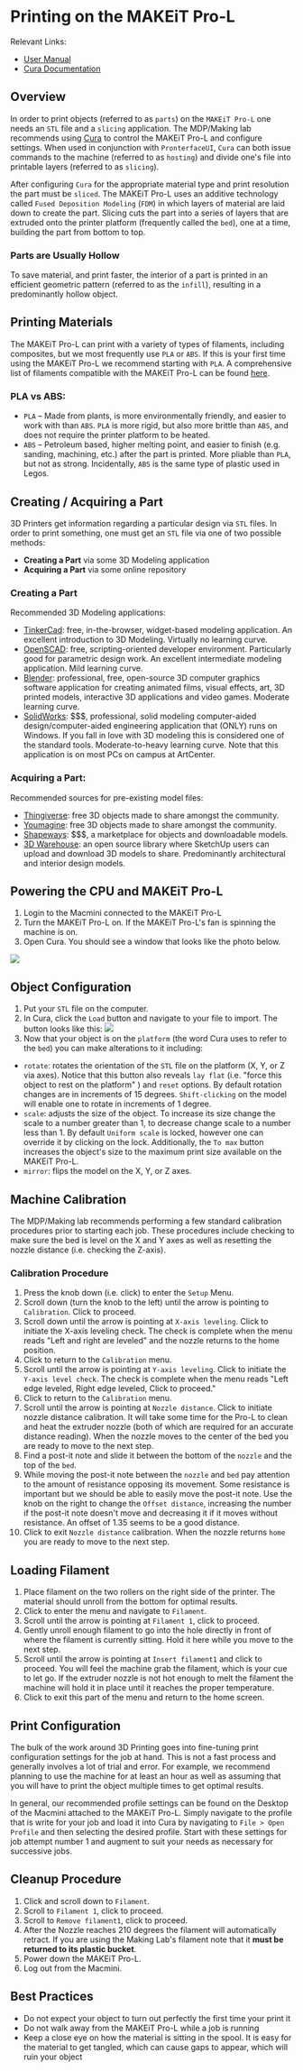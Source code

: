 # Printing on the MAKEiT Pro-L

Relevant Links:
* [User Manual](http://makeit-3d.com/manuals/safe-operation/)
* [Cura Documentation](https://ultimaker.com/en/products/cura-software)


## Overview

In order to print objects (referred to as `parts`) on the `MAKEiT Pro-L` one needs an `STL` file and a `slicing` application. The MDP/Making lab recommends using [Cura](https://ultimaker.com/en/products/cura-software) to control the MAKEiT Pro-L and configure settings. When used in conjunction with `PronterfaceUI`, `Cura` can both issue commands to the machine (referred to as `hosting`) and divide one's file into printable layers (referred to as `slicing`).

After configuring `Cura` for the appropriate material type and print resolution the part must be `sliced`. The MAKEiT Pro-L uses an additive technology called `Fused Deposition Modeling` (`FDM`) in which layers of material are laid down to create the part. Slicing cuts the part into a series of layers that are extruded onto the printer platform (frequently called the `bed`), one at a time, building the part from bottom to top.


### Parts are Usually Hollow

To save material, and print faster, the interior of a part is printed in an efficient geometric pattern (referred to as the `infill`), resulting in a predominantly hollow object.


## Printing Materials

The MAKEiT Pro-L can print with a variety of types of filaments, including composites, but we most frequently use `PLA` or `ABS`. If this is your first time using the MAKEiT Pro-L we recommend starting with `PLA`. A comprehensive list of filaments compatible with the MAKEiT Pro-L can be found [here](https://docs.google.com/document/d/1sQOWlWHHhXkFBV1JvaBUknFijHSoFLpVIfs02uuHX50/edit?usp=sharing).

### PLA vs ABS:
* `PLA` – Made from plants, is more environmentally friendly, and easier to work with than `ABS`. `PLA` is more rigid, but also more brittle than `ABS`, and does not require the printer platform to be heated.
* `ABS` – Petroleum based, higher melting point, and easier to finish (e.g. sanding, machining, etc.) after the part is printed. More pliable than `PLA`, but not as strong. Incidentally, `ABS` is the same type of plastic used in Legos.


## Creating / Acquiring a Part

3D Printers get information regarding a particular design via `STL` files. In order to print something, one must get an `STL` file via one of two possible methods:

* **Creating a Part** via some 3D Modeling application
* **Acquiring a Part** via some online repository


### Creating a Part

Recommended 3D Modeling applications:
* [TinkerCad](https://www.tinkercad.com/): free, in-the-browser, widget-based modeling application. An excellent introduction to 3D Modeling. Virtually no learning curve.
* [OpenSCAD](http://www.openscad.org/): free, scripting-oriented developer environment. Particularly good for parametric design work. An excellent intermediate modeling application. Mild learning curve.
* [Blender](https://www.blender.org/): professional, free, open-source 3D computer graphics software application for creating animated films, visual effects, art, 3D printed models, interactive 3D applications and video games. Moderate learning curve.
* [SolidWorks](http://www.solidworks.com/): $$$, professional, solid modeling computer-aided design/computer-aided engineering application that (ONLY) runs on Windows. If you fall in love with 3D modeling this is considered one of the standard tools. Moderate-to-heavy learning curve. Note that this application is on most PCs on campus at ArtCenter.


### Acquiring a Part:

Recommended sources for pre-existing model files:
* [Thingiverse](https://www.thingiverse.com/): free 3D objects made to share amongst the community.
* [Youmagine](https://www.youmagine.com/): free 3D objects made to share amongst the community.
* [Shapeways](http://www.shapeways.com/): $$$, a marketplace for objects and downloadable models.
* [3D Warehouse](https://3dwarehouse.sketchup.com/index.html): an open source library where SketchUp users can upload and download 3D models to share. Predominantly architectural and interior design models.


## Powering the CPU and MAKEiT Pro-L

1. Login to the Macmini connected to the MAKEiT Pro-L
2. Turn the MAKEiT Pro-L on. If the MAKEiT Pro-L's fan is spinning the machine is on.
3. Open Cura. You should see a window that looks like the photo below.

![](/screenshots/cura_ui.png)


## Object Configuration

1. Put your `STL` file on the computer.
2. In Cura, click the `Load` button and navigate to your file to import. The button looks like this: ![](/screenshots/load_file.png)
3. Now that your object is on the `platform` (the word Cura uses to refer to the `bed`) you can make alterations to it including:
 * `rotate`: rotates the orientation of the `STL` file on the platform (X, Y, or Z via axes). Notice that this button also reveals `lay flat` (i.e. "force this object to rest on the platform" ) and `reset` options. By default rotation changes are in increments of 15 degrees. `Shift-clicking` on the model will enable one to rotate in increments of 1 degree.
 * `scale`: adjusts the size of the object. To increase its size change the scale to a number greater than 1, to decrease change scale to a number less than 1. By default `Uniform scale` is locked, however one can override it by clicking on the lock. Additionally, the `To max` button increases the object's size to the maximum print size available on the MAKEiT Pro-L.
 * `mirror`: flips the model on the X, Y, or Z axes.


## Machine Calibration

The MDP/Making lab recommends performing a few standard calibration procedures prior to starting each job. These procedures include checking to make sure the bed is level on the X and Y axes as well as resetting the nozzle distance (i.e. checking the Z-axis).

### Calibration Procedure

1. Press the knob down (i.e. click) to enter the `Setup` Menu.
2. Scroll down (turn the knob to the left) until the arrow is pointing to `Calibration`. Click to proceed.
3. Scroll down until the arrow is pointing at `X-axis leveling`. Click to initiate the X-axis leveling check. The check is complete when the menu reads "Left and right are leveled" and the nozzle returns to the home position.
4. Click to return to the `Calibration` menu.
5. Scroll until the arrow is pointing at `Y-axis leveling`. Click to initiate the `Y-axis level check`. The check is complete when the menu reads "Left edge leveled, Right edge leveled, Click to proceed."
6. Click to return to the `Calibration` menu.
7. Scroll until the arrow is pointing at `Nozzle distance`. Click to initiate nozzle distance calibration. It will take some time for the Pro-L to clean and heat the extruder nozzle (both of which are required for an accurate distance reading). When the nozzle moves to the center of the bed you are ready to move to the next step.
8. Find a post-it note and slide it between the bottom of the `nozzle` and the top of the `bed`.
9. While moving the post-it note between the `nozzle` and `bed` pay attention to the amount of resistance opposing its movement. Some resistance is important but we should be able to easily move the post-it note. Use the knob on the right to change the `Offset distance`, increasing the number if the post-it note doesn't move and decreasing it if it moves without resistance. An offset of 1.35 seems to be a good distance.
10. Click to exit `Nozzle distance` calibration. When the nozzle returns `home` you are ready to move to the next step.


## Loading Filament

1. Place filament on the two rollers on the right side of the printer. The material should unroll from the bottom for optimal results.
2. Click to enter the menu and navigate to `Filament`.
3. Scroll until the arrow is pointing at `Filament 1`, click to proceed.
4. Gently unroll enough filament to go into the hole directly in front of where the filament is currently sitting. Hold it here while you move to the next step.
5. Scroll until the arrow is pointing at `Insert filament1` and click to proceed. You will feel the machine grab the filament, which is your cue to let go. If the extruder nozzle is not hot enough to melt the filament the machine will hold it in place until it reaches the proper temperature.
6. Click to exit this part of the menu and return to the home screen.


## Print Configuration

The bulk of the work around 3D Printing goes into fine-tuning print configuration settings for the job at hand. This is not a fast process and generally involves a lot of trial and error. For example, we recommend planning to use the machine for at least an hour as well as assuming that you will have to print the object multiple times to get optimal results.

In general, our recommended profile settings can be found on the Desktop of the Macmini attached to the MAKEiT Pro-L. Simply navigate to the profile that is write for your job and load it into Cura by navigating to `File > Open Profile` and then selecting the desired profile. Start with these settings for job attempt number 1 and augment to suit your needs as necessary for successive jobs.


## Cleanup Procedure

1. Click and scroll down to `Filament`.
2. Scroll to `Filament 1`, click to proceed.
3. Scroll to `Remove filament1`, click to proceed.
4. After the Nozzle reaches 210 degrees the filament will automatically retract. If you are using the Making Lab's filament note that it **must be returned to its plastic bucket**.
5. Power down the MAKEiT Pro-L.
6. Log out from the Macmini.


## Best Practices

* Do not expect your object to turn out perfectly the first time your print it
* Do not walk away from the MAKEiT Pro-L while a job is running
* Keep a close eye on how the material is sitting in the spool. It is easy for the material to get tangled, which can cause gaps to appear, which will ruin your object
